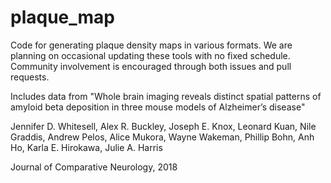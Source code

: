 # plaque_map
Code for generating plaque density maps in various formats. We are planning on occasional updating these tools with no fixed schedule. Community involvement is encouraged through both issues and pull requests.

Includes data from "Whole brain imaging reveals distinct spatial patterns of amyloid beta deposition in three mouse models of Alzheimer’s disease" 

Jennifer D. Whitesell, Alex R. Buckley, Joseph E. Knox, Leonard Kuan, Nile Graddis, Andrew Pelos, Alice Mukora, Wayne Wakeman, Phillip Bohn, Anh Ho, Karla E. Hirokawa, Julie A. Harris

Journal of Comparative Neurology, 2018
